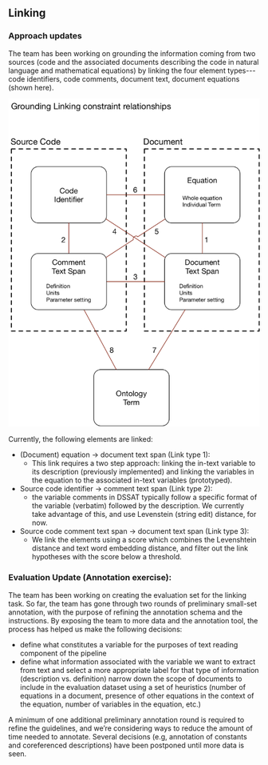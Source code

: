## Linking

### Approach updates

The team has been working on grounding the information coming from two sources (code and the associated documents describing the code in natural language and mathematical equations) by linking the four element types---code identifiers, code comments, document text, document equations (shown here). 

![Grounding concepts and elements by linking](figs/grounding.png)

Currently, the following elements are linked:

- (Document) equation -> document text span (Link type 1):
	- This link requires a two step approach: linking the in-text variable to its description (previously implemented) and linking the variables in the equation to the associated in-text variables (prototyped).
- Source code identifier -> comment text span (Link type 2): 
	- the variable comments in DSSAT typically follow a specific format of the variable (verbatim) followed by the description.  We currently take advantage of this, and use Levenstein (string edit) distance, for now.
- Source code comment text span -> document text span (Link type 3):
	- We link the elements using a score which combines the Levenshtein distance and text word embedding distance, and filter out the link hypotheses with the score below a threshold.

### Evaluation Update (Annotation exercise):

The team has been working on creating the evaluation set for the linking task. So far, the team has gone through two rounds of preliminary small-set annotation, with the purpose of refining the annotation schema and the instructions. By exposing the team to more data and the annotation tool, the process has helped us make the following decisions:
- define what constitutes a variable for the purposes of text reading component of the pipeline
- define what information associated with the variable we want to extract from text and select a more appropriate label for that type of information (description vs. definition)
narrow down the scope of documents to include in the evaluation dataset using a set of heuristics (number of equations in a document, presence of other equations in the context of the equation, number of variables in the equation, etc.)

A minimum of one additional preliminary annotation round is required to refine the guidelines, and we’re considering ways to reduce the amount of time needed to annotate. Several decisions (e.g, annotation of constants and coreferenced descriptions) have been postponed until more data is seen.

